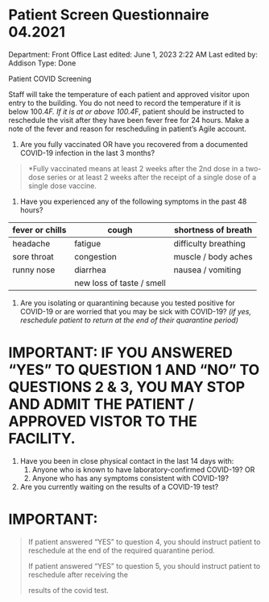 # Patient Screen Questionnaire 04.2021

Department: Front Office
Last edited: June 1, 2023 2:22 AM
Last edited by: Addison
Type: Done

Patient COVID Screening

Staff will take the temperature of each patient and approved visitor upon entry to the building. You do not need to record the temperature if it is below 100.4*F. If it is at or above 100.4*F, patient should be instructed to reschedule the visit after they have been fever free for 24 hours. Make a note of the fever and reason for rescheduling in patient’s Agile account.

1. Are you fully vaccinated OR have you recovered from a documented COVID-19 infection in the last 3 months?

> *Fully vaccinated means at least 2 weeks after the 2nd dose in a two-dose series or at least 2 weeks after the receipt of a single dose of a single dose vaccine.
> 
1. Have you experienced any of the following symptoms in the past 48 hours?

| fever or chills | cough | shortness of breath |
| --- | --- | --- |
| headache | fatigue | difficulty breathing |
| sore throat | congestion | muscle / body aches |
| runny nose | diarrhea | nausea / vomiting |
|  | new loss of taste / smell |  |
1. Are you isolating or quarantining because you tested positive for COVID-19 or are worried that you may be sick with COVID-19? *(if yes, reschedule patient to return at the end of their quarantine period)*

# IMPORTANT: IF YOU ANSWERED “YES” TO QUESTION 1 AND “NO” TO QUESTIONS 2 & 3, YOU MAY STOP AND ADMIT THE PATIENT / APPROVED VISTOR TO THE FACILITY.

1. Have you been in close physical contact in the last 14 days with:
    1. Anyone who is known to have laboratory-confirmed COVID-19? OR
    2. Anyone who has any symptoms consistent with COVID-19?
2. Are you currently waiting on the results of a COVID-19 test?

# IMPORTANT:

> If patient answered “YES” to question 4, you should instruct patient to reschedule at the end of the required quarantine period.
> 
> 
> If patient answered “YES” to question 5, you should instruct patient to reschedule after receiving the
> 
> results of the covid test.
>